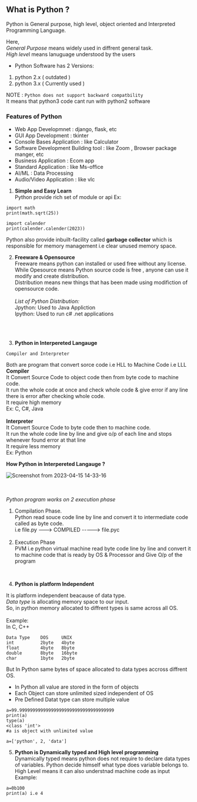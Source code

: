 ## What is Python ?
Python is General purpose, high level, object oriented and Interpreted Programming Language.

Here,  <br>
*General Purpose* means widely used in diffrent general task.  <br>
*High leve*l means lanuguage understood by the users



* Python Software has 2 Versions:
1. python 2.x  ( outdated )
2. python 3.x  ( Currently used )

NOTE : `Python does not support backward compatbility ` <br>
It means that python3 code cant run with python2 software 


### Features of Python 

* Web App Developmnet :  django, flask, etc
* GUI App Development : tkinter
* Console Bases Application : like Calculator
* Software Development Building tool : like Zoom , Browser package manger, etc
* Business Application : Ecom app
* Standard Application : like Ms-office
* AI/ML : Data Processing
* Audio/Video Application : like vlc

1. **Simple and Easy Learn** <br>
Python provide rich set of module or api
Ex:
```
import math
print(math.sqrt(25))
```
```
import calender
print(calender.calender(2023))
```

Python also provide inbuilt-facility called <b>garbage collector</b> which is responsible for memory management i.e clear unused memory space.

2. **Freeware & Opensource** <br>
Freeware means python can installed or used free without any license. While Opesource means Python source code is free , anyone can use it modify and create distribution. <br>
Distribution means new things that has been made using modifiction  of opensource code. <br> <br>
*List of Python Distribution:* <br> 
Jpython: Used to Java Appliction <br>
Ipython: Used to run c# .net applications

<br> <br>

3. **Python in Interpereted Langauge**

``Compiler and Interpreter``  <br>

Both are program that convert sorce code i.e HLL to Machine Code i.e LLL <br>
**Compiler** <br>
It Convert Source Code to object code then from byte code to machine code. <br>
It run the whole code  at once and check whole code & give error if any line there is error after checking whole code. <br>
It require high memory <br>
Ex: C, C#, Java <br>
<br>
**Interpreter** <br>
It Convert Source Code to byte code then to machine code. <br>
It run the whole code line by line and give o/p of each line and stops whenever found error at that line <br>
It require less memory <br>
Ex: Python <br>

<b>How Python in Interpereted Langauge ? </b>

![Screenshot from 2023-04-15 14-33-16](https://user-images.githubusercontent.com/84858868/232202946-0d24ca61-ee23-4248-bd89-120ee2338cc8.png)

<br> <br>
*Python program works on 2 execution phase* <br>
1. Compilation Phase. <br>
    Python read souce code line by line and convert it to intermediate code called as byte code. <br>
    i.e file.py ---> COMPILED ----->  file.pyc
<br> <br>
2. Execution Phase <br>
PVM i.e python virtual machine  read byte code line by line and convert it to machine code  that is ready by OS & Processor  and Give O/p of the program <br>

<br>

4. **Python is platform Independent**

It is platform independent beacause of data type. <br>
*Data type* is  allocating memory space to our input.  <br>
So, in python memory allocated to diffrent types is  same across all OS. <br> <br>
Example: <br>
In C, C++

```
Data Type    DOS     UNIX
int          2byte   4byte
float        4byte   8byte
double       8byte   16byte
char         1byte   2byte
```
But In Python same bytes of space allocated to data types accross diffrent OS.
* In Python all value are stored in the form of objects
* Each Object can store unlimited sized independent of OS
* Pre Defined Datat type can store multiple value
```
a=99.999999999999999999999999999999999999
print(a)
type(a)
<class 'int'>
#a is object with unlimited value
```

```
a=['python', 2, 'data']
```
5. **Python is Dynamically typed and High level programming** <br>
Dynamically typed means python does not require to  declare data types of variables. Python decide himself what type does  variable belongs to.
<br> High Level means it can also understnad machine code as input <br>
Example:
```
a=0b100
print(a) i.e 4
```























